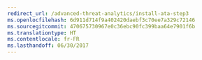 ```yaml
---
redirect_url: /advanced-threat-analytics/install-ata-step3
ms.openlocfilehash: 6d911d714f9a402420daebf3c70ee7a329c72146
ms.sourcegitcommit: 470675730967e0c36ebc90fc399baa64e7901f6b
ms.translationtype: HT
ms.contentlocale: fr-FR
ms.lasthandoff: 06/30/2017
---
```

